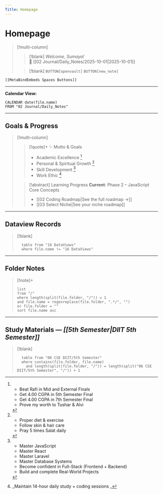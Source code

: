 ```yaml
---
Title: Homepage
---
```

# Homepage


>[!multi-column]
>
>> [!blank] 
>> _Welcome, Sumaya!_  
>> 📅 [[02 Journal/Daily_Notes/2025-10-01|2025-10-01]]  
>
>> [!blank]
>> `BUTTON[openvault]` `BUTTON[new_note]` 

 ```meta-bind-embed
 [[MetaBindEmbeds Spaces Buttons]]
 ```

---

**Calendar View:**

```dataview
CALENDAR date(file.name)
FROM "02 Journal/Daily_Notes"
```

---

## Goals & Progress

> [!multi-column]
> 
>> [!quote]+ ✨ Motto & Goals
>> - Academic Excellence [^1]
>> - Personal & Spiritual Growth [^2]
>> - Skill Development [^3]
>> - Work Ethic [^4]
>
>> [!abstract] Learning Progress
>> **Current**: Phase 2 – JavaScript Core Concepts 
>> - [[02 Coding Roadmap|See the full roadmap →]]
>> - [[03 Select Niche|See your niche roadmap]]

---

## Dataview Records

> [!blank]
> ```dataview
> 	table from "16 DataViews"
> 	where file.name != "16 DataViews"
>  ```

---

## Folder Notes

> [!note]+
> ```dataview
> list
> from "/"
> where length(split(file.folder, "/")) = 1
> and file.name = regexreplace(file.folder, ".*/", "")
> or file.folder = ""
> sort file.name asc
> ```

---

## Study Materials — _[[5th Semester|DIIT 5th Semester]]_

> [!blank]
> ```dataview
> 	table from "06 CSE DIIT/5th Semester"
> 	where contains(file.folder, file.name)
> 	  and length(split(file.folder, "/")) = length(split("06 CSE DIIT/5th Semester", "/")) + 1
>  ```

[^1]: - Beat Rafi in Mid and External Finals  
	- Get 4.00 CGPA in 5th Semester Final  
	- Get 4.00 CGPA in 7th Semester Final  
	- Prove my worth to Tushar & Alvi  

[^2]: - Proper diet & exercise
	- Follow skin & hair care 
	- Pray 5 times Salat daily

[^3]:  - Master JavaScript  
	 - Master React  
	 - Master Laravel  
	 - Master Database Systems  
	 - Become confident in Full-Stack (Frontend + Backend)  
	 - Build and complete Real-World Projects  

[^4]: _Maintain 14-hour daily study + coding sessions _
